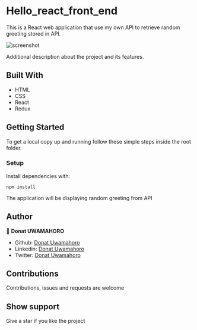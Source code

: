 # Hello_react_front_end

This is a React web application that use my own API to retrieve random greeting stored in API.

![screenshot](https://github.com/uwadonat/top_sellers/blob/feature/frontEnd/images/Screenshot.png)

Additional description about the project and its features.

## Built With

- HTML
- CSS
- React
- Redux

## Getting Started

To get a local copy up and running follow these simple steps inside the root folder.

### Setup

Install dependencies with:

```
npm install
```

The application will be displaying random greeting from API

## Author

👤 **Donat UWAMAHORO**

- Github: [Donat Uwamahoro](https://github.com/uwadonat)
- Linkedin: [Donat Uwamahoro](https://www.linkedin.com/in/uwadonat)
- Twitter: [Donat Uwamahoro](https://twitter.com/uwahoroDonat)

## Contributions

Contributions, issues and requests are welcome

## Show support

Give a star if you like the project

